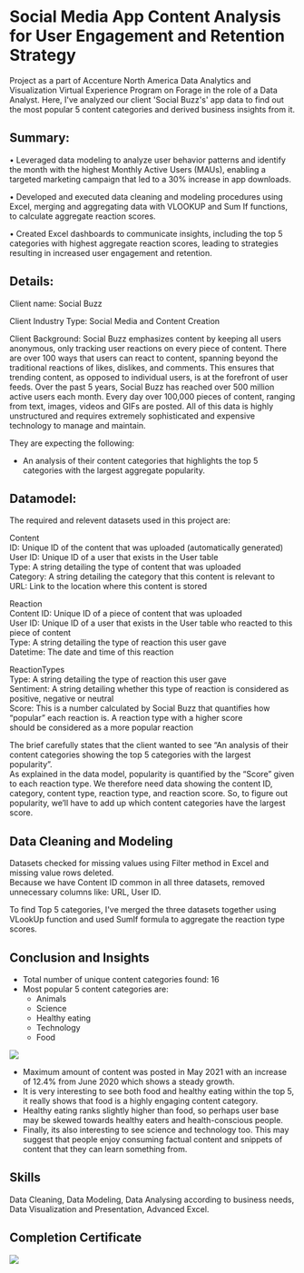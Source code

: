 # Social Media App Content Analysis for User Engagement and Retention Strategy
Project as a part of Accenture North America Data Analytics and Visualization Virtual Experience Program on Forage in the role of a Data Analyst. Here, I've analyzed our client 'Social Buzz's' app data to find out the most popular 5 content categories and derived business insights from it.

## Summary:
• Leveraged data modeling to analyze user behavior patterns and identify the month with the highest Monthly Active 
Users (MAUs), enabling a targeted marketing campaign that led to a 30% increase in app downloads. 

• Developed and executed data cleaning and modeling procedures using Excel, merging and aggregating data with 
VLOOKUP and Sum If functions, to calculate aggregate reaction scores.  

• Created Excel dashboards to communicate insights, including the top 5 categories with highest aggregate reaction 
scores, leading to strategies resulting in increased user engagement and retention.

## Details:
Client name: Social Buzz

Client Industry Type: Social Media and Content Creation

Client Background: Social Buzz emphasizes content by keeping all users anonymous, only tracking user reactions on every piece of content. 
There are over 100 ways that users can react to content, spanning beyond the traditional reactions of likes, dislikes, and comments. 
This ensures that trending content, as opposed to individual users, is at the forefront of user feeds. 
Over the past 5 years, Social Buzz has reached over 500 million active users each month.
Every day over 100,000 pieces of content, ranging from text, images, videos and GIFs are posted. All of this data is highly unstructured and 
requires extremely sophisticated and expensive technology to manage and maintain.

They are expecting the following: 
- An analysis of their content categories that highlights the top 5 categories with the largest aggregate popularity.

## Datamodel:
The required and relevent datasets used in this project are:

Content  
ID: Unique ID of the content that was uploaded (automatically generated)  
User ID: Unique ID of a user that exists in the User table  
Type: A string detailing the type of content that was uploaded  
Category: A string detailing the category that this content is relevant to  
URL: Link to the location where this content is stored  

Reaction  
Content ID: Unique ID of a piece of content that was uploaded  
User ID: Unique ID of a user that exists in the User table who reacted to this piece of content  
Type: A string detailing the type of reaction this user gave  
Datetime: The date and time of this reaction  

ReactionTypes  
Type: A string detailing the type of reaction this user gave  
Sentiment: A string detailing whether this type of reaction is considered as positive, negative or neutral  
Score: This is a number calculated by Social Buzz that quantifies how “popular” each reaction is. A reaction type with a higher score  
should be considered as a more popular reaction

The brief carefully states that the client wanted to see “An analysis of their content categories showing the top 5 categories with the largest popularity”.  
As explained in the data model, popularity is quantified by the “Score” given to each reaction type.
We therefore need data showing the content ID, category, content type, reaction type, and reaction score.
So, to figure out popularity, we’ll have to add up which content categories have the largest score.

## Data Cleaning and Modeling

Datasets checked for missing values using Filter method in Excel and missing value rows deleted.  
Because we have Content ID common in all three datasets, removed unnecessary columns like: URL, User ID.  

To find Top 5 categories, I've merged the three datasets together using VLookUp function and used SumIf formula to aggregate the reaction type scores.  

## Conclusion and Insights

- Total number of unique content categories found: 16
- Most popular 5 content categories are:
  - Animals
  - Science 
  - Healthy eating
  - Technology 
  - Food   
  
![](https://user-images.githubusercontent.com/102014569/225896035-f44e8348-852f-43dc-a681-056f1bbbe23f.png)

- Maximum amount of content was posted in May 2021 with an increase of 12.4% from June 2020 which shows a steady growth.
- It is very interesting to see both food and healthy eating within the top 5, it really shows that food is a highly engaging content category. 
- Healthy eating ranks slightly higher than food, so perhaps user base may be skewed towards healthy eaters and health-conscious people.
- Finally, its also interesting to see science and technology too. This may suggest that people enjoy consuming factual content and snippets of content that they 
can learn something from.

## Skills 
Data Cleaning, Data Modeling, Data Analysing according to business needs, Data Visualization and Presentation, Advanced Excel.

## Completion Certificate

![](https://user-images.githubusercontent.com/102014569/225937691-cdca24fa-72f4-4480-bc5c-48590430a45c.png)

